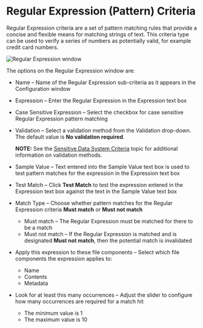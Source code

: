 # Regular Expression (Pattern) Criteria

Regular Expression criteria are a set of pattern matching rules that provide a concise and flexible
means for matching strings of text. This criteria type can be used to verify a series of numbers as
potentially valid, for example credit card numbers.

![Regular Expression window](/img/versioned_docs/accessanalyzer_11.6/accessanalyzer/sensitivedatadiscovery/criteriaeditor/criteriatype/regularexpression.webp)

The options on the Regular Expression window are:

- Name – Name of the Regular Expression sub-criteria as it appears in the Configuration window
- Expression – Enter the Regular Expression in the Expression text box
- Case Sensitive Expression – Select the checkbox for case sensitive Regular Expression pattern
  matching
- Validation – Select a validation method from the Validation drop-down. The default value is **No
  validation required**.

    **NOTE:** See the
    [Sensitive Data System Criteria](/docs/accessanalyzer/11.6/sensitivedatadiscovery/systemcriteria.md)
    topic for additional information on validation methods.

- Sample Value – Text entered into the Sample Value text box is used to test pattern matches for the
  expression in the Expression text box
- Test Match – Click **Test Match** to test the expression entered in the Expression text box
  against the text in the Sample Value text box
- Match Type – Choose whether pattern matches for the Regular Expression criteria **Must match** or
  **Must not match**

    - Must match – The Regular Expression must be matched for there to be a match
    - Must not match – If the Regular Expression is matched and is designated **Must not match**,
      then the potential match is invalidated

- Apply this expression to these file components – Select which file components the expression
  applies to:

    - Name
    - Contents
    - Metadata

- Look for at least this many occurrences – Adjust the slider to configure how many occurrences are
  required for a match hit

    - The minimum value is 1
    - The maximum value is 10
